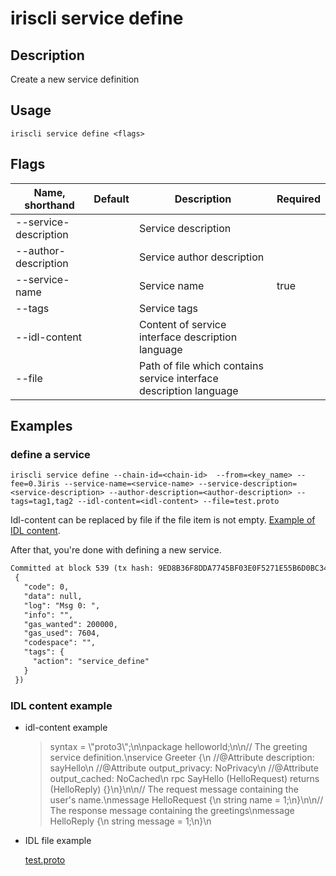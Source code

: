 # iriscli service define 

## Description

Create a new service definition

## Usage

```
iriscli service define <flags>
```

## Flags

| Name, shorthand       | Default | Description                                                        | Required |
| --------------------- | ------- | ------------------------------------------------------------------ | -------- |
| --service-description |         | Service description                                                |          |
| --author-description  |         | Service author description                                         |          |
| --service-name        |         | Service name                                                       | true     |
| --tags                |         | Service tags                                                       |          |
| --idl-content         |         | Content of service interface description language                  |          |
| --file                |         | Path of file which contains service interface description language |          |

## Examples

### define a service

```shell
iriscli service define --chain-id=<chain-id>  --from=<key_name> --fee=0.3iris --service-name=<service-name> --service-description=<service-description> --author-description=<author-description> --tags=tag1,tag2 --idl-content=<idl-content> --file=test.proto
```

Idl-content can be replaced by file if the file item is not empty.  [Example of IDL content](#idl-content-example).

After that, you're done with defining a new service.

```txt
Committed at block 539 (tx hash: 9ED8B36F8DDA7745BF03E0F5271E55B6D0BC34B373BFCDB6B5BC78C502DAE032, response:
 {
   "code": 0,
   "data": null,
   "log": "Msg 0: ",
   "info": "",
   "gas_wanted": 200000,
   "gas_used": 7604,
   "codespace": "",
   "tags": {
     "action": "service_define"
   }
 })
```

### IDL content example
* idl-content example

    > syntax = \\"proto3\\";\n\npackage helloworld;\n\n// The greeting service definition.\nservice Greeter {\n    //@Attribute description: sayHello\n    //@Attribute output_privacy: NoPrivacy\n    //@Attribute output_cached: NoCached\n    rpc SayHello (HelloRequest) returns (HelloReply) {}\n}\n\n// The request message containing the user's name.\nmessage HelloRequest {\n    string name = 1;\n}\n\n// The response message containing the greetings\nmessage HelloReply {\n    string message = 1;\n}\n

* IDL file example

    [test.proto](https://github.com/irisnet/irishub/blob/master/docs/features/test.proto)
